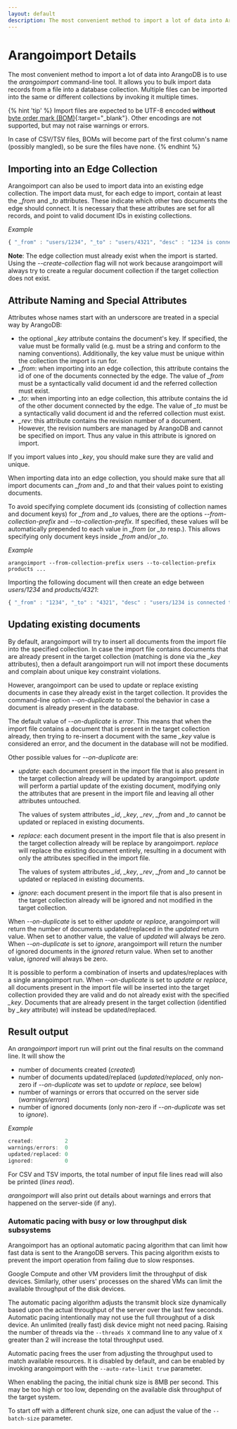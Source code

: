 ```yaml
---
layout: default
description: The most convenient method to import a lot of data into ArangoDB is to use the arangoimport command-line tool
---
```

Arangoimport Details
====================

The most convenient method to import a lot of data into ArangoDB is to use the
*arangoimport* command-line tool. It allows you to bulk import data records
from a file into a database collection. Multiple files can be imported into
the same or different collections by invoking it multiple times.

{% hint 'tip' %}
Import files are expected to be UTF-8 encoded **without**
[byte order mark (BOM)](https://en.wikipedia.org/wiki/Byte_order_mark){:target="_blank"}.
Other encodings are not supported, but may not raise warnings or errors.

In case of CSV/TSV files, BOMs will become part of the first column's name
(possibly mangled), so be sure the files have none.
{% endhint %}

Importing into an Edge Collection
---------------------------------

Arangoimport can also be used to import data into an existing edge collection.
The import data must, for each edge to import, contain at least the *_from* and
*_to* attributes. These indicate which other two documents the edge should connect.
It is necessary that these attributes are set for all records, and point to
valid document IDs in existing collections.

*Example*

```js
{ "_from" : "users/1234", "_to" : "users/4321", "desc" : "1234 is connected to 4321" }
```

**Note**: The edge collection must already exist when the import is started. Using
the *--create-collection* flag will not work because arangoimport will always try to
create a regular document collection if the target collection does not exist.

Attribute Naming and Special Attributes
---------------------------------------

Attributes whose names start with an underscore are treated in a special way by
ArangoDB:

- the optional *_key* attribute contains the document's key. If specified, the value
  must be formally valid (e.g. must be a string and conform to the naming conventions).
  Additionally, the key value must be unique within the
  collection the import is run for.
- *_from*: when importing into an edge collection, this attribute contains the id
  of one of the documents connected by the edge. The value of *_from* must be a
  syntactically valid document id and the referred collection must exist.
- *_to*: when importing into an edge collection, this attribute contains the id
  of the other document connected by the edge. The value of *_to* must be a
  syntactically valid document id and the referred collection must exist.
- *_rev*: this attribute contains the revision number of a document. However, the
  revision numbers are managed by ArangoDB and cannot be specified on import. Thus
  any value in this attribute is ignored on import.

If you import values into *_key*, you should make sure they are valid and unique.

When importing data into an edge collection, you should make sure that all import
documents can *_from* and *_to* and that their values point to existing documents.

To avoid specifying complete document ids (consisting of collection names and document
keys) for *_from* and *_to* values, there are the options *--from-collection-prefix* and
*--to-collection-prefix*. If specified, these values will be automatically prepended
to each value in *_from* (or *_to* resp.). This allows specifying only document keys
inside *_from* and/or *_to*.

*Example*

    arangoimport --from-collection-prefix users --to-collection-prefix products ...

Importing the following document will then create an edge between *users/1234* and
*products/4321*:

```js
{ "_from" : "1234", "_to" : "4321", "desc" : "users/1234 is connected to products/4321" }
```

Updating existing documents
---------------------------

By default, arangoimport will try to insert all documents from the import file into the
specified collection. In case the import file contains documents that are already present
in the target collection (matching is done via the *_key* attributes), then a default
arangoimport run will not import these documents and complain about unique key constraint
violations.

However, arangoimport can be used to update or replace existing documents in case they
already exist in the target collection. It provides the command-line option *--on-duplicate*
to control the behavior in case a document is already present in the database.

The default value of *--on-duplicate* is *error*. This means that when the import file
contains a document that is present in the target collection already, then trying to
re-insert a document with the same *_key* value is considered an error, and the document in
the database will not be modified.

Other possible values for *--on-duplicate* are:

- *update*: each document present in the import file that is also present in the target
  collection already will be updated by arangoimport. *update* will perform a partial update
  of the existing document, modifying only the attributes that are present in the import
  file and leaving all other attributes untouched.

  The values of system attributes *_id*, *_key*, *_rev*, *_from* and *_to* cannot be
  updated or replaced in existing documents.

- *replace*: each document present in the import file that is also present in the target
  collection already will be replace by arangoimport. *replace* will replace the existing
  document entirely, resulting in a document with only the attributes specified in the import
  file.

  The values of system attributes *_id*, *_key*, *_rev*, *_from* and *_to* cannot be
  updated or replaced in existing documents.

- *ignore*: each document present in the import file that is also present in the target
  collection already will be ignored and not modified in the target collection.

When *--on-duplicate* is set to either *update* or *replace*, arangoimport will return the
number of documents updated/replaced in the *updated* return value. When set to another
value, the value of *updated* will always be zero. When *--on-duplicate* is set to *ignore*,
arangoimport will return the number of ignored documents in the *ignored* return value.
When set to another value, *ignored* will always be zero.

It is possible to perform a combination of inserts and updates/replaces with a single
arangoimport run. When *--on-duplicate* is set to *update* or *replace*, all documents present
in the import file will be inserted into the target collection provided they are valid
and do not already exist with the specified *_key*. Documents that are already present
in the target collection (identified by *_key* attribute) will instead be updated/replaced.

Result output
-------------

An _arangoimport_ import run will print out the final results on the command line.
It will show the

- number of documents created (*created*)
- number of documents updated/replaced (*updated/replaced*, only non-zero if
  *--on-duplicate* was set to *update* or *replace*, see below)
- number of warnings or errors that occurred on the server side (*warnings/errors*)
- number of ignored documents (only non-zero if *--on-duplicate* was set to *ignore*).

*Example*

```js
created:          2
warnings/errors:  0
updated/replaced: 0
ignored:          0
```

For CSV and TSV imports, the total number of input file lines read will also be printed
(*lines read*).

_arangoimport_ will also print out details about warnings and errors that happened on the
server-side (if any).

### Automatic pacing with busy or low throughput disk subsystems

Arangoimport has an optional automatic pacing algorithm that can limit 
how fast data is sent to the ArangoDB servers. This pacing algorithm 
exists to prevent the import operation from failing due to slow responses.

Google Compute and other VM providers limit the throughput of disk
devices. Similarly, other users' processes on the shared VMs can limit 
the available throughput of the disk devices.

The automatic pacing algorithm adjusts the transmit block size dynamically 
based upon the actual throughput of the server over the last few seconds. 
Automatic pacing intentionally may not use the full throughput of a
disk device. An unlimited (really fast) disk device might not need
pacing. Raising the number of threads via the `--threads X` command
line to any value of `X` greater than 2 will increase the total
throughput used.

Automatic pacing frees the user from adjusting the throughput used to
match available resources. It is disabled by default, and can be enabled
by invoking arangoimport with the `--auto-rate-limit true` parameter.

When enabling the pacing, the initial chunk size is 8MB per second. This
may be too high or too low, depending on the available disk throughput of
the target system.

To start off with a different chunk size, one can adjust the value of the
`--batch-size` parameter.
